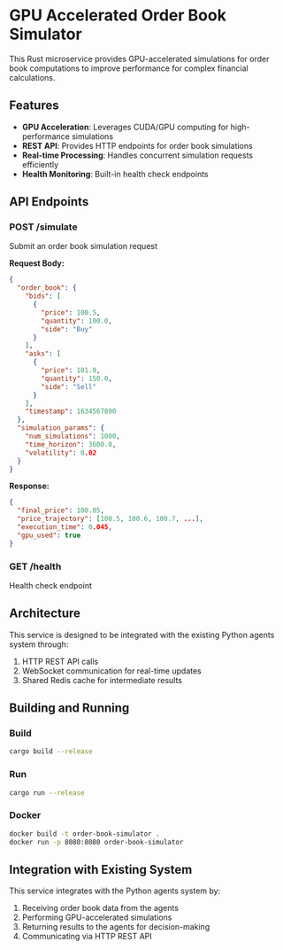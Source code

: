 # GPU Accelerated Order Book Simulator

This Rust microservice provides GPU-accelerated simulations for order book computations to improve performance for complex financial calculations.

## Features

- **GPU Acceleration**: Leverages CUDA/GPU computing for high-performance simulations
- **REST API**: Provides HTTP endpoints for order book simulations
- **Real-time Processing**: Handles concurrent simulation requests efficiently
- **Health Monitoring**: Built-in health check endpoints

## API Endpoints

### POST /simulate
Submit an order book simulation request

**Request Body:**
```json
{
  "order_book": {
    "bids": [
      {
        "price": 100.5,
        "quantity": 100.0,
        "side": "Buy"
      }
    ],
    "asks": [
      {
        "price": 101.0,
        "quantity": 150.0,
        "side": "Sell"
      }
    ],
    "timestamp": 1634567890
  },
  "simulation_params": {
    "num_simulations": 1000,
    "time_horizon": 3600.0,
    "volatility": 0.02
  }
}
```

**Response:**
```json
{
  "final_price": 100.85,
  "price_trajectory": [100.5, 100.6, 100.7, ...],
  "execution_time": 0.045,
  "gpu_used": true
}
```

### GET /health
Health check endpoint

## Architecture

This service is designed to be integrated with the existing Python agents system through:
1. HTTP REST API calls
2. WebSocket communication for real-time updates
3. Shared Redis cache for intermediate results

## Building and Running

### Build
```bash
cargo build --release
```

### Run
```bash
cargo run --release
```

### Docker
```bash
docker build -t order-book-simulator .
docker run -p 8080:8080 order-book-simulator
```

## Integration with Existing System

This service integrates with the Python agents system by:
1. Receiving order book data from the agents
2. Performing GPU-accelerated simulations
3. Returning results to the agents for decision-making
4. Communicating via HTTP REST API